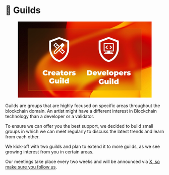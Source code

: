 # 👑 Guilds

<figure><img src=".gitbook/assets/image (6).png" alt=""><figcaption></figcaption></figure>

Guilds are groups that are highly focused on specific areas throughout the blockchain domain. An artist might have a different interest in Blockchain technology than a developer or a validator.

To ensure we can offer you the best support, we decided to build small groups in which we can meet regularly to discuss the latest trends and learn from each other.

We kick-off with two guilds and plan to extend it to more guilds, as we see growing interest from you in certain areas.&#x20;

Our meetings take place every two weeks and will be announced via [X, so make sure you follow us](https://x.com/SuperteamDE).
